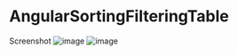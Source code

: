 # AngularSortingFilteringTable
Screenshot
![image](https://user-images.githubusercontent.com/68762326/165186344-c9f5a619-126b-4cce-9862-8828684f6bc2.png)
![image](https://user-images.githubusercontent.com/68762326/165186446-7558c3a2-5e80-4430-b632-0ee8fbe21238.png)
